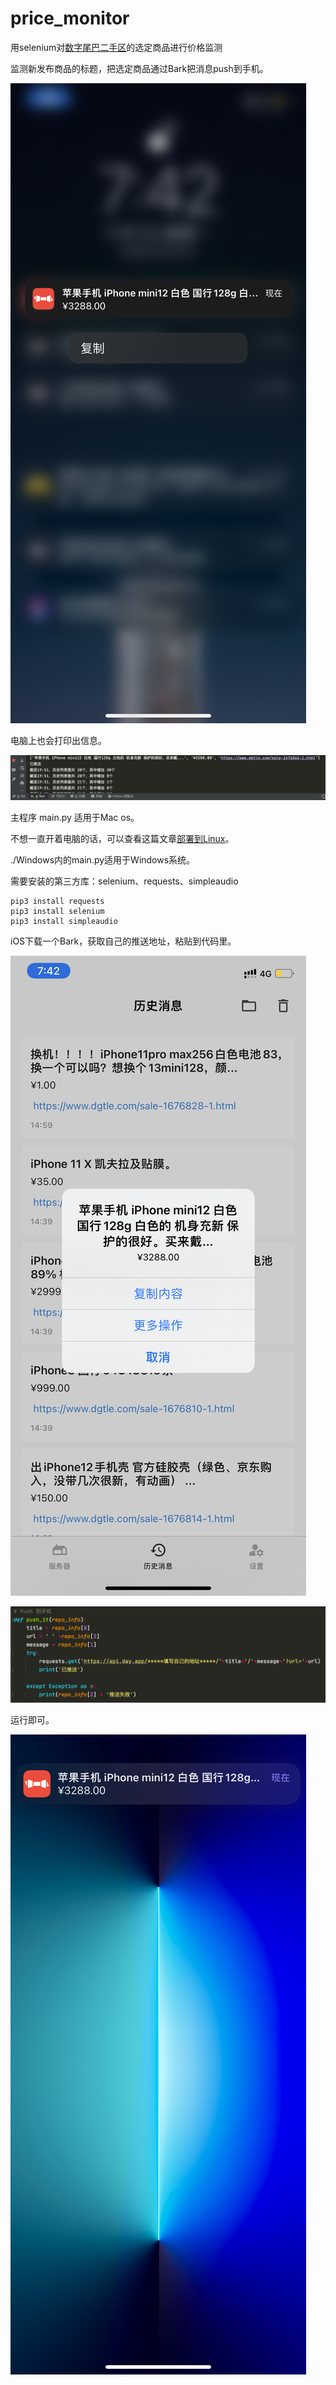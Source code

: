 # price_monitor

用selenium对[数字尾巴二手区](https://www.dgtle.com/sale)的选定商品进行价格监测

监测新发布商品的标题，把选定商品通过Bark把消息push到手机。

![IMG_5073](README.assets/IMG_5073.PNG)

电脑上也会打印出信息。

![Snipaste_2021-11-01_19-57-45](README.assets/Snipaste_2021-11-01_19-57-45.png)

主程序 main.py 适用于Mac os。

不想一直开着电脑的话，可以查看这篇文章[部署到Linux](https://juejin.cn/user/1451783954639693)。

./Windows内的main.py适用于Windows系统。

需要安装的第三方库：selenium、requests、simpleaudio

```
pip3 install requests
pip3 install selenium
pip3 install simpleaudio
```

iOS下载一个Bark，获取自己的推送地址，粘贴到代码里。

![IMG_5074](README.assets/IMG_5074.PNG)

![image-20211101194707023](README.assets/image-20211101194707023.png)

运行即可。

![IMG_5075](README.assets/IMG_5075.PNG)